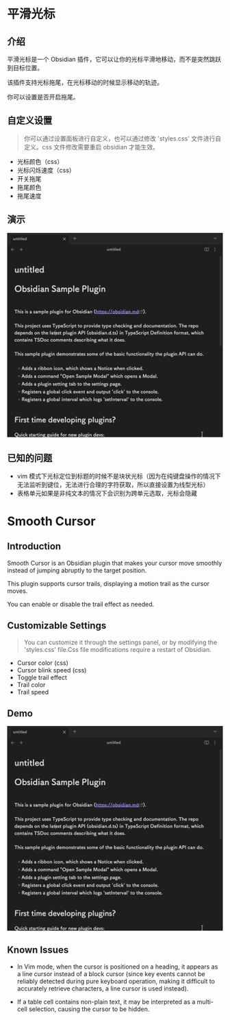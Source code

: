 # 平滑光标

## 介绍

平滑光标是一个 Obsidian 插件，它可以让你的光标平滑地移动，而不是突然跳跃到目标位置。

该插件支持光标拖尾，在光标移动的时候显示移动的轨迹。

你可以设置是否开启拖尾。

## 自定义设置

> 你可以通过设置面板进行自定义，也可以通过修改 'styles.css' 文件进行自定义。css 文件修改需要重启 obsidian 才能生效。

* 光标颜色（css）
* 光标闪烁速度（css）
* 开关拖尾
* 拖尾颜色
* 拖尾速度

## 演示

![](SmoothCursor.gif)

## 已知的问题

* vim 模式下光标定位到标题的时候不是块状光标（因为在纯键盘操作的情况下无法监听到键位，无法进行合理的字符获取，所以直接设置为线型光标）
* 表格单元如果是非纯文本的情况下会识别为跨单元选取，光标会隐藏

# Smooth Cursor

## Introduction

Smooth Cursor is an Obsidian plugin that makes your cursor move smoothly instead of jumping abruptly to the target position.

This plugin supports cursor trails, displaying a motion trail as the cursor moves.

You can enable or disable the trail effect as needed.

## Customizable Settings

> You can customize it through the settings panel, or by modifying the 'styles.css' file.Css file modifications require a restart of Obsidian.

* Cursor color (css)
* Cursor blink speed (css)
* Toggle trail effect
* Trail color
* Trail speed

## Demo

![](SmoothCursor.gif)

## Known Issues

* In Vim mode, when the cursor is positioned on a heading, it appears as a line cursor instead of a block cursor (since key events cannot be reliably detected during pure keyboard operation, making it difficult to accurately retrieve characters, a line cursor is used instead).

* If a table cell contains non-plain text, it may be interpreted as a multi-cell selection, causing the cursor to be hidden.